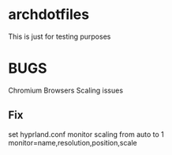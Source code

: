 # archdotfiles

This is just for testing purposes


# BUGS
Chromium Browsers Scaling issues

## Fix
set hyprland.conf monitor scaling from auto to 1
monitor=name,resolution,position,scale
